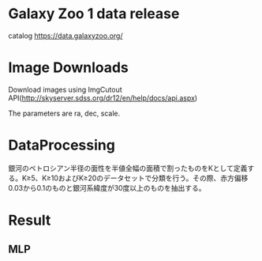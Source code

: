 # Galaxy Zoo 1 data release

catalog https://data.galaxyzoo.org/

# Image Downloads

Download images using ImgCutout API(http://skyserver.sdss.org/dr12/en/help/docs/api.aspx)

The parameters are ra, dec, scale.

# DataProcessing

銀河のペトロシアン半径の面性を半値全幅の面積で割ったものをKとして定義する。K≥5、K≥10およびK≥20のデータセットで分類を行う。その際、赤方偏移0.03から0.1のものと銀河系緯度が30度以上のものを抽出する。

# Result

## MLP


